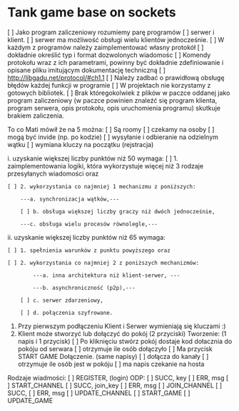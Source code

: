 # Tank game base on sockets


[ ] Jako program zaliczeniowy rozumiemy parę programów [ ] serwer i klient.
[ ] serwer ma możliwość obsługi wielu klientów jednocześnie.
[ ] W każdym z programów należy zaimplementować własny protokół
    [ ] dokładnie określić typ i format dozwolonych wiadomośc
[ ] Komendy protokołu wraz z ich parametrami, powinny być dokładnie zdefiniowanie i opisane pliku imitującym dokumentację techniczną
    [ ] http://libgadu.net/protocol/#ch1.1
[ ] Należy zadbać o prawidłową obsługę błędów każdej funkcji w programie
[ ] W projektach nie korzystamy z gotowych bibliotek.
[ ] Brak któregokolwiek z plików w paczce oddanej jako program zaliczeniowy (w paczce powinien znaleźć się program klienta, program serwera, opis protokołu, opis uruchomienia programu) skutkuje brakiem zaliczenia.


To co Mati mówił że na 5 można:
[ ] Są roomy
[ ] czekamy na osoby
[ ] mogą być invide (np. po kodzie)
[ ] wysyłanie i odbieranie na odzielnym wątku
[ ] wymiana kluczy na początku (rejstracja)


i. uzyskanie większej liczby punktów niż 50 wymaga:
    [ ] 1. zaimplementowania logiki, która wykorzystuje więcej niż 3 rodzaje przesyłanych wiadomości oraz  

    [ ] 2. wykorzystania co najmniej 1 mechanizmu z poniższych:

        ---a. synchronizacja wątków,---

        [ ] b. obsługa większej liczby graczy niż dwóch jednocześnie,                                      

        ---c. obsługa wielu procesów równolegle,---

ii. uzyskanie większej liczby punktów niż 65 wymaga:

    [ ] 1. spełnienia warunków z punktu powyższego oraz

    [ ] 2. wykorzystania co najmniej 2 z poniższych mechanizmów:

            ---a. inna architektura niż klient-serwer, ---

            ---b. asynchroniczność (p2p),---

        [ ] c. serwer zdarzeniowy, 

        [ ] d. połączenia szyfrowane.  


1. Przy pierwszym podłączeniu Klient i Serwer wymieniają się kluczami :) 
2. Klient może stworzyć lub dołączyć do pokój (2 przyciski)
    Tworzenie: (1 napis i 1 przycisk)
        [ ] Po kliknięciu stwórz pokój dostaje kod dołacznia do pokóju od serwara
        [ ] otrzymuje ile osób dołączyło 
        [ ] Ma przycisk START GAME
    Dołączenie. (same napisy)
        [ ] dołącza do kanały 
        [ ] otrzymuje ile osób jest w pokóju
        [ ] ma napis czekanie na hosta


Rodzaje wiadmości:
    [ ] REGISTER, (login)
        ODP:
        [ ] SUCC, key
        [ ] ERR, msg
    [ ] START_CHANNEL
        [ ] SUCC, join_key
        [ ] ERR, msg
    [ ] JOIN_CHANNEL
        [ ] SUCC, 
        [ ] ERR, msg
    [ ] UPDATE_CHANNEL
    [ ] START_GAME
    [ ] UPDATE_GAME








